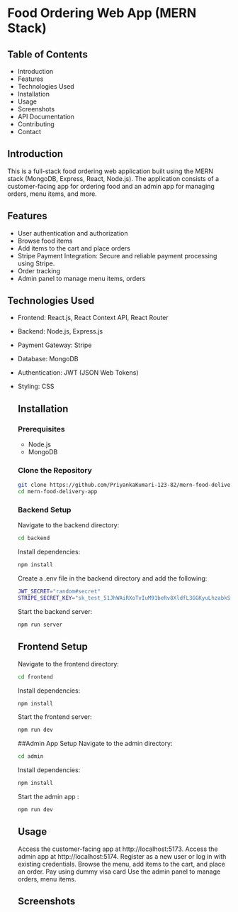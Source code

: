 # Food Ordering Web App (MERN Stack) 
## Table of Contents 
- Introduction
- Features
- Technologies Used
- Installation
- Usage
- Screenshots
- API Documentation
- Contributing
- Contact

## Introduction 
This is a full-stack food ordering web application built using the MERN stack (MongoDB, Express, React, Node.js). The application consists of a customer-facing app for ordering food and an admin app for managing orders, menu items, and more.

## Features 
- User authentication and authorization
- Browse food items
- Add items to the cart and place orders
- Stripe Payment Integration: Secure and reliable payment processing using Stripe.
- Order tracking
- Admin panel to manage menu items, orders

## Technologies Used 
- Frontend: React.js, React Context API, React Router
- Backend: Node.js, Express.js
- Payment Gateway: Stripe
- Database: MongoDB
- Authentication: JWT (JSON Web Tokens)
- Styling: CSS

  ## Installation 

  ### Prerequisites 
  - Node.js
  - MongoDB
 
  ### Clone the Repository
  ```sh
  git clone https://github.com/PriyankaKumari-123-82/mern-food-delivery-app.git
  cd mern-food-delivery-app
   ```

   ### Backend Setup 
    Navigate to the backend directory:
  ```sh
  cd backend
  ```
  Install dependencies:
  ```sh
  npm install
  ```
  Create a .env file in the backend directory and add the following:
  ```sh
  JWT_SECRET="random#secret"
  STRIPE_SECRET_KEY="sk_test_51JhWAiRXoTvIuM91beRv8XldfL3GGKyuLhzabkSwNeIXryY51G9UKnwNUFcotg0N6k4UAGhiprjJd4XhAF85JCN4004TC42zkl"
  ```

  Start the backend server:
  ```sh
  npm run server
  ```
  ## Frontend Setup
  Navigate to the frontend directory:
  ```sh
  cd frontend
  ```
  Install dependencies:
  ```sh
  npm install
  ```
  Start the frontend server:
  ```sh
  npm run dev
  ```

  ##Admin App Setup
  Navigate to the admin directory:
  ```sh
  cd admin
  ```
  Install dependencies:
  ```sh
  npm install
  ```
  Start the admin app :
  ```sh
  npm run dev
  ```

  ## Usage
  Access the customer-facing app at http://localhost:5173. Access the admin app at http://localhost:5174. Register as a new user or log in with existing credentials. Browse the menu, add items to the cart, and place an order. Pay using dummy visa card Use the admin panel to manage orders, menu items.

  ## Screenshots
  
